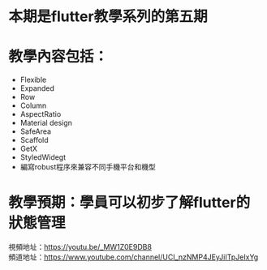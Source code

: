 # 本期是flutter教學系列的第五期

# 教學內容包括：
- Flexible 
- Expanded
- Row
- Column 
- AspectRatio 
- Material design 
- SafeArea 
- Scaffold
- GetX
- StyledWidegt
- 編寫robust程序來兼容不同手機平台和機型
# 教學預期：學員可以初步了解flutter的狀態管理
視頻地址：https://youtu.be/_MW1Z0E9DB8<br>
頻道地址：https://www.youtube.com/channel/UCI_nzNMP4JEyJiITpJeIxYg
